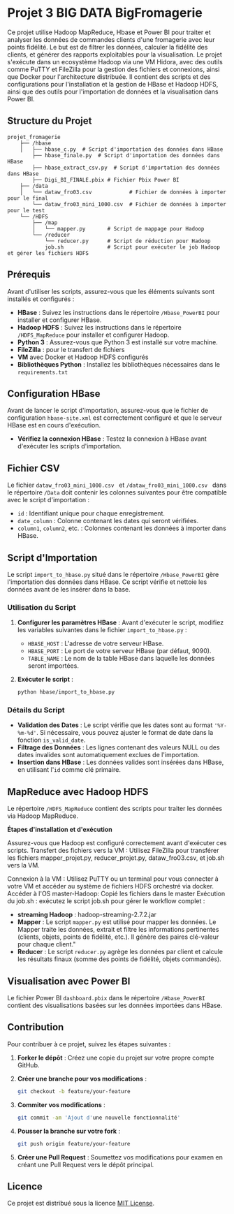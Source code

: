 # Projet 3 BIG DATA BigFromagerie

Ce projet utilise Hadoop MapReduce, Hbase et Power BI pour traiter et analyser les données de commandes clients d'une fromagerie avec leur points fidélité. Le but est de filtrer les données, calculer la fidélité des clients, et générer des rapports exploitables pour la visualisation. 
Le projet s'exécute dans un ecosystème Hadoop via une VM Hidora, avec des outils comme PuTTY et FileZilla pour la gestion des fichiers et connexions, ainsi que Docker pour l'architecture distribuée. Il contient des scripts et des configurations pour l'installation et la gestion de HBase et Hadoop HDFS, ainsi que des outils pour l'importation de données et la visualisation dans Power BI.

## Structure du Projet

```
projet_fromagerie
    ├── /hbase
    │   ├── hbase_c.py  # Script d'importation des données dans HBase
        ├── hbase_finale.py  # Script d'importation des données dans HBase
        ├── hbase_extract_csv.py  # Script d'importation des données dans HBase
        ├── Digi_BI_FINALE.pbix # Fichier Pbix Power BI 
    ├── /data
    │   └── dataw_fro03.csv            # Fichier de données à importer pour le final 
        └── dataw_fro03_mini_1000.csv  # Fichier de données à importer pour le test
    └── /HDFS
        ├── /map
        │   └── mapper.py       # Script de mappage pour Hadoop
        └── /reducer
            └── reducer.py      # Script de réduction pour Hadoop
            job.sh              # Script pour exécuter le job Hadoop et gérer les fichiers HDFS

```

## Prérequis

Avant d'utiliser les scripts, assurez-vous que les éléments suivants sont installés et configurés :

- **HBase** : Suivez les instructions dans le répertoire `/Hbase_PowerBI` pour installer et configurer HBase.
- **Hadoop HDFS** : Suivez les instructions dans le répertoire `/HDFS_MapReduce` pour installer et configurer Hadoop.
- **Python 3** : Assurez-vous que Python 3 est installé sur votre machine.
- **FileZilla** : pour le transfert de fichiers
- **VM**  avec Docker et Hadoop HDFS configurés
- **Bibliothèques Python** : Installez les bibliothèques nécessaires dans le `requirements.txt` 
 

## Configuration HBase

Avant de lancer le script d'importation, assurez-vous que le fichier de configuration `hbase-site.xml` est correctement configuré et que le serveur HBase est en cours d'exécution.

- **Vérifiez la connexion HBase** : Testez la connexion à HBase avant d'exécuter les scripts d'importation.

## Fichier CSV

Le fichier `dataw_fro03_mini_1000.csv ` et `/dataw_fro03_mini_1000.csv ` dans le répertoire `/Data` doit contenir les colonnes suivantes pour être compatible avec le script d'importation :

- `id` : Identifiant unique pour chaque enregistrement.
- `date_column` : Colonne contenant les dates qui seront vérifiées.
- `column1`, `column2`, etc. : Colonnes contenant les données à importer dans HBase.

## Script d'Importation

Le script `import_to_hbase.py` situé dans le répertoire `/Hbase_PowerBI` gère l'importation des données dans HBase. Ce script vérifie et nettoie les données avant de les insérer dans la base.

### Utilisation du Script

1. **Configurer les paramètres HBase** : Avant d'exécuter le script, modifiez les variables suivantes dans le fichier `import_to_hbase.py` :

   - `HBASE_HOST` : L'adresse de votre serveur HBase.
   - `HBASE_PORT` : Le port de votre serveur HBase (par défaut, 9090).
   - `TABLE_NAME` : Le nom de la table HBase dans laquelle les données seront importées.

2. **Exécuter le script** :
   ```bash
   python hbase/import_to_hbase.py
   ```

### Détails du Script

- **Validation des Dates** : Le script vérifie que les dates sont au format `'%Y-%m-%d'`. Si nécessaire, vous pouvez ajuster le format de date dans la fonction `is_valid_date`.
- **Filtrage des Données** : Les lignes contenant des valeurs NULL ou des dates invalides sont automatiquement exclues de l'importation.
- **Insertion dans HBase** : Les données valides sont insérées dans HBase, en utilisant l'`id` comme clé primaire.

## MapReduce avec Hadoop HDFS

Le répertoire `/HDFS_MapReduce` contient des scripts pour traiter les données via Hadoop MapReduce.

**Étapes d'installation et d'exécution**

Assurez-vous que Hadoop est configuré correctement avant d'exécuter ces scripts. 
Transfert des fichiers vers la VM : Utilisez FileZilla pour transférer les fichiers mapper_projet.py, reducer_projet.py, dataw_fro03.csv, et job.sh vers la VM.

Connexion à la VM : Utilisez PuTTY ou un terminal pour vous connecter à votre VM  et accéder au système de fichiers HDFS orchestré via docker.
Accéder à l'OS master-Hadoop: Copié les fichiers dans le master
Exécution du job.sh : exécutez le script job.sh pour gérer le workflow complet :
- **streaming Hadoop** : hadoop-streaming-2.7.2.jar 
- **Mapper** : Le script `mapper.py` est utilisé pour mapper les données. Le Mapper traite les données, extrait et filtre les informations pertinentes (clients, objets, points de fidélité, etc.). Il génère des paires clé-valeur pour chaque client."
- **Reducer** : Le script `reducer.py` agrège les données par client et calcule les résultats finaux (somme des points de fidélité, objets commandés).



## Visualisation avec Power BI

Le fichier Power BI `dashboard.pbix` dans le répertoire `/Hbase_PowerBI` contient des visualisations basées sur les données importées dans HBase.


## Contribution

Pour contribuer à ce projet, suivez les étapes suivantes :

1. **Forker le dépôt** : Créez une copie du projet sur votre propre compte GitHub.

2. **Créer une branche pour vos modifications** :
   ```bash
   git checkout -b feature/your-feature
   ```

3. **Commiter vos modifications** :
   ```bash
   git commit -am 'Ajout d'une nouvelle fonctionnalité'
   ```

4. **Pousser la branche sur votre fork** :
   ```bash
   git push origin feature/your-feature
   ```

5. **Créer une Pull Request** : Soumettez vos modifications pour examen en créant une Pull Request vers le dépôt principal.

## Licence

Ce projet est distribué sous la licence [MIT License](LICENSE).
